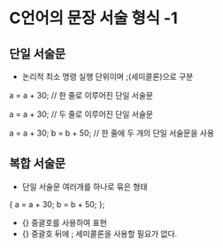 # C언어의 문장 서술 형식 -1


## 단일 서술문

- 논리적 최소 명령 실행 단위이며 ;(세미콜론)으로 구분

a = a + 30; // 한 줄로 이루어진 단일 서술문

a = a
    + 30; // 두 줄로 이루어진 단일 서술문

a = a + 30; b = b + 50; // 한 줄에 두 개의 단일 서술문을 사용


## 복합 서술문

- 단일 서술문 여러개를 하나로 묶은 형태

{ 
    a = a + 30;
    b = b + 50;
};

- {} 중괄호를 사용하여 표현
- {} 중괄호 뒤에 ; 세미콜론을 사용할 필요가 없다.